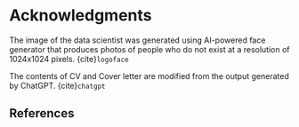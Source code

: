 # Acknowledgments

The image of the data scientist was generated using AI-powered face generator that produces photos of people who do not exist at a resolution of 1024x1024 pixels. {cite}`logoface`

The contents of CV and Cover letter are modified from the output generated by ChatGPT. {cite}`chatgpt`

## References

```{bibliography}
```

